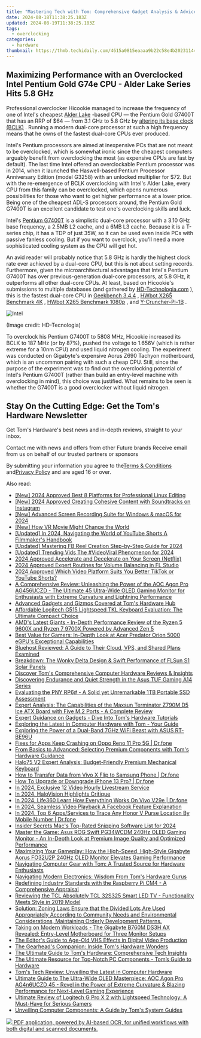 ```yaml
---
title: "Mastering Tech with Tom: Comprehensive Gadget Analysis & Advice"
date: 2024-08-18T11:38:25.183Z
updated: 2024-08-19T11:38:25.183Z
tags:
  - overclocking
categories:
  - hardware
thumbnail: https://thmb.techidaily.com/4615a0815eaaaa9b22c58e4b20231144a4af2f1f5af9f2c94189c8d2595dadf6.jpg
---
```


## Maximizing Performance with an Overclocked Intel Pentium Gold G74e CPU - Alder Lake Series Hits 5.8 GHz

Professional overclocker Hicookie managed to increase the frequency of one of Intel's cheapest [Alder Lake](https://tools.techidaily.com) \-based CPU — the Pentium Gold G7400T that has an RRP of $64 — from 3.1 GHz to 5.8 GHz by [altering its base clock (BCLK)](https://www.tomshardware.com/news/intel-warns-of-damage-from-non-k-alder-lake-cpu-overclocking) . Running a modern dual-core processor at such a high frequency means that he owns of the fastest dual-core CPUs ever produced.

 Intel's Pentium processors are aimed at inexpensive PCs that are not meant to be overclocked, which is somewhat ironic since the cheapest computers arguably benefit from overclocking the most (as expensive CPUs are fast by default). The last time Intel offered an overclockable Pentium processor was in 2014, when it launched the Haswell-based Pentium Processor Anniversary Edition (model G3258) with an unlocked multiplier for $72\. But with the re-emergence of BCLK overclocking with Intel's Alder Lake, every CPU from this family can be overclocked, which opens numerous possibilities for those who want to get higher performance at a lower price. Being one of the cheapest ADL-S processors around, the Pentium Gold G7400T is an excellent candidate to test one's overclocking skills and luck.

 Intel's [Pentium G7400T](https://ark.intel.com/content/www/us/en/ark/products/219436/intel-pentium-gold-g7400t-processor-6m-cache-3-10-ghz.html) is a simplistic dual-core processor with a 3.10 GHz base frequency, a 2.5MB L2 cache, and a 6MB L3 cache. Because it is a T-series chip, it has a TDP of just 35W, so it can be used even inside PCs with passive fanless cooling. But if you want to overclock, you'll need a more sophisticated cooling system as the CPU will get hot.

 An avid reader will probably notice that 5.8 GHz is hardly the highest clock rate ever achieved by a dual-core CPU, but this is not about setting records. Furthermore, given the microarchitectural advantages that Intel's Pentium G7400T has over previous-generation dual-core processors, at 5.8 GHz, it outperforms all other dual-core CPUs. At least, based on Hicookie's submissions to multiple databases (and gathered by [HD-Technologia.com](https://www.hd-tecnologia.com/hicookie-el-overclocker-de-la-casa-de-gigabyte-overclockea-el-pentium-g7400t-a-5-8ghz-y-rompe-varios-records-en-el-camino/) ), this is the fastest dual-core CPU in [Geekbench 3.4.4](https://hwbot.org/submission/4912804%5F) , [HWbot X265 Benchmark 4K](https://hwbot.org/submission/4912808%5Fhicookie%5Fhwbot%5Fx265%5Fbenchmark%5F%5F%5F4k%5Fpentium%5Fgold%5Fg7400t%5F7.393%5Ffps) , [HWbot X265 Benchmark 1080p](https://hwbot.org/submission/4912805%5Fhicookie%5Fhwbot%5Fx265%5Fbenchmark%5F%5F%5F1080p%5Fpentium%5Fgold%5Fg7400t%5F31.581%5Ffps) , and [Y-Cruncher-Pi-1B](https://hwbot.org/submission/4912810%5Fhicookie%5Fy%5Fcruncher%5F%5F%5Fpi%5F1b%5Fpentium%5Fgold%5Fg7400t%5F1min%5F5sec%5F840ms) .

![Intel](https://cdn.mos.cms.futurecdn.net/msyP3a456pnUX7jLpAKnGK-320-80.jpg)

 (Image credit: HD-Tecnologia)

 To overclock his Pentium G7400T to 5808 MHz, Hicookie increased its BCLK to 187 MHz (or by 87%), pushed the voltage to 1.656V (which is rather extreme for a 10nm CPU) and used liquid nitrogen cooling. The experiment was conducted on Gigabyte's expensive Aorus Z690 Tachyon motherboard, which is an uncommon pairing with such a cheap CPU. Still, since the purpose of the experiment was to find out the overclocking potential of Intel's Pentium G7400T (rather than build an entry-level machine with overclocking in mind), this choice was justified. What remains to be seen is whether the G7400T is a good overclocker without liquid nitrogen.

## Stay On the Cutting Edge: Get the Tom's Hardware Newsletter

 Get Tom's Hardware's best news and in-depth reviews, straight to your inbox.

 Contact me with news and offers from other Future brands  Receive email from us on behalf of our trusted partners or sponsors

 By submitting your information you agree to the[Terms & Conditions](https://futureplc.com/terms-conditions/) and[Privacy Policy](https://futureplc.com/privacy-policy/) and are aged 16 or over.

<ins class="adsbygoogle"
     style="display:block"
     data-ad-format="autorelaxed"
     data-ad-client="ca-pub-7571918770474297"
     data-ad-slot="1223367746"></ins>



<ins class="adsbygoogle"
     style="display:block"
     data-ad-client="ca-pub-7571918770474297"
     data-ad-slot="8358498916"
     data-ad-format="auto"
     data-full-width-responsive="true"></ins>

<span class="atpl-alsoreadstyle">Also read:</span>
<div><ul>
<li><a href="https://youtube-docs.techidaily.com/024-approved-best-8-platforms-for-professional-linux-editing/"><u>[New] 2024 Approved  Best 8 Platforms for Professional Linux Editing</u></a></li>
<li><a href="https://instagram-video-files.techidaily.com/new-2024-approved-creating-cohesive-content-with-soundtracks-on-instagram/"><u>[New] 2024 Approved  Creating Cohesive Content with Soundtracks on Instagram</u></a></li>
<li><a href="https://screen-sharing-recording.techidaily.com/new-advanced-screen-recording-suite-for-windows-and-macos-for-2024/"><u>[New] Advanced Screen Recording Suite for Windows & macOS for 2024</u></a></li>
<li><a href="https://some-knowledge.techidaily.com/new-how-vr-movie-might-change-the-world/"><u>[New] How VR Movie Might Change the World</u></a></li>
<li><a href="https://youtube-data.techidaily.com/ed-in-2024-navigating-the-world-of-youtube-shorts-a-filmmakers-handbook/"><u>[Updated] In 2024, Navigating the World of YouTube Shorts  A Filmmaker's Handbook</u></a></li>
<li><a href="https://facebook-video-files.techidaily.com/updated-mastering-fb-reel-creation-step-by-step-guide-for-2024/"><u>[Updated] Mastering FB Reel Creation  Step-by-Step Guide for 2024</u></a></li>
<li><a href="https://twitter-clips.techidaily.com/updated-trending-vids-the-videoviral-phenomenon-for-2024/"><u>[Updated] Trending Vids  The #VideoViral Phenomenon for 2024</u></a></li>
<li><a href="https://extra-information.techidaily.com/2024-approved-accelerate-and-decelerate-on-your-screen-netflix/"><u>2024 Approved  Accelerate and Decelerate on Your Screen (Netflix)</u></a></li>
<li><a href="https://some-knowledge.techidaily.com/2024-approved-expert-routines-for-volume-balancing-in-fl-studio/"><u>2024 Approved  Expert Routines for Volume Balancing in FL Studio</u></a></li>
<li><a href="https://youtube-lab.techidaily.com/approved-which-video-platform-suits-you-better-tiktok-or-youtube-shorts/"><u>2024 Approved  Which Video Platform Suits You Better  TikTok or YouTube Shorts?</u></a></li>
<li><a href="https://hardware-reviews.techidaily.com/a-comprehensive-review-unleashing-the-power-of-the-aoc-agon-pro-ag456uczd-the-ultimate-45-ultra-wide-oled-gaming-monitor-for-enthusiasts-with-extreme-curvat10/"><u>A Comprehensive Review: Unleashing the Power of the AOC Agon Pro AG456UCZD - The Ultimate 45 Ultra-Wide OLED Gaming Monitor for Enthusiasts with Extreme Curvature and Lightning Performance</u></a></li>
<li><a href="https://hardware-reviews.techidaily.com/advanced-gadgets-and-gizmos-covered-at-toms-hardware-hub/"><u>Advanced Gadgets and Gizmos Covered at Tom's Hardware Hub</u></a></li>
<li><a href="https://hardware-reviews.techidaily.com/affordable-logitech-g515-lightspeed-tkl-keyboard-evaluation-the-ultimate-compact-choice/"><u>Affordable Logitech G515 Lightspeed TKL Keyboard Evaluation: The Ultimate Compact Choice</u></a></li>
<li><a href="https://hardware-reviews.techidaily.com/amds-latest-giants-in-depth-performance-review-of-the-ryzen-5-9600x-and-ryzen-7-9700x-powered-by-advanced-zen-5/"><u>AMD's Latest Giants - In-Depth Performance Review of the Ryzen 5 9600X and Ryzen 7 9700X Powered by Advanced Zen 5</u></a></li>
<li><a href="https://hardware-reviews.techidaily.com/best-value-for-gamers-in-depth-look-at-acer-predator-orion-5000-egpus-exceptional-capabilities/"><u>Best Value for Gamers: In-Depth Look at Acer Predator Orion 5000 eGPU's Exceptional Capabilities</u></a></li>
<li><a href="https://hardware-reviews.techidaily.com/bluehost-reviewed-a-guide-to-their-cloud-vps-and-shared-plans-examined/"><u>Bluehost Reviewed: A Guide to Their Cloud, VPS, and Shared Plans Examined</u></a></li>
<li><a href="https://hardware-reviews.techidaily.com/breakdown-the-wonky-delta-design-and-swift-performance-of-flsun-s1-solar-panels/"><u>Breakdown: The Wonky Delta Design & Swift Performance of FLSun S1 Solar Panels</u></a></li>
<li><a href="https://hardware-reviews.techidaily.com/discover-toms-comprehensive-computer-hardware-reviews-and-insights/"><u>Discover Tom's Comprehensive Computer Hardware Reviews & Insights</u></a></li>
<li><a href="https://hardware-reviews.techidaily.com/discovering-endurance-and-quiet-strength-in-the-asus-tuf-gaming-a14-series/"><u>Discovering Endurance and Quiet Strength in the Asus TUF Gaming A14 Series</u></a></li>
<li><a href="https://hardware-reviews.techidaily.com/evaluating-the-pny-rp6-a-solid-yet-unremarkable-1tb-portable-ssd-assessment/"><u>Evaluating the PNY RP6# - A Solid yet Unremarkable 1TB Portable SSD Assessment</u></a></li>
<li><a href="https://hardware-reviews.techidaily.com/expert-analysis-the-capabilities-of-the-maxsun-terminator-z790m-d5-ice-atx-board-with-five-m2-ports-a-complete-review/"><u>Expert Analysis: The Capabilities of the Maxsun Terminator Z790M D5 Ice ATX Board with Five M.2 Ports - A Complete Review</u></a></li>
<li><a href="https://hardware-reviews.techidaily.com/expert-guidance-on-gadgets-dive-into-toms-hardware-tutorials/"><u>Expert Guidance on Gadgets - Dive Into Tom's Hardware Tutorials</u></a></li>
<li><a href="https://hardware-reviews.techidaily.com/exploring-the-latest-in-computer-hardware-with-tom-your-guide/"><u>Exploring the Latest in Computer Hardware with Tom - Your Guide</u></a></li>
<li><a href="https://hardware-reviews.techidaily.com/exploring-the-power-of-a-dual-band-7ghz-wifi-beast-with-asus-rt-be96u/"><u>Exploring the Power of a Dual-Band 7GHz WiFi Beast with ASUS RT-BE96U</u></a></li>
<li><a href="https://howto.techidaily.com/fixes-for-apps-keep-crashing-on-oppo-reno-11-pro-5g-drfone-by-drfone-fix-android-problems-fix-android-problems/"><u>Fixes for Apps Keep Crashing on Oppo Reno 11 Pro 5G | Dr.fone</u></a></li>
<li><a href="https://hardware-reviews.techidaily.com/from-basics-to-advanced-selecting-premium-components-with-toms-hardware-guidance/"><u>From Basics to Advanced: Selecting Premium Components with Tom's Hardware Guidance</u></a></li>
<li><a href="https://hardware-reviews.techidaily.com/halo75-v2-expert-analysis-budget-friendly-premium-mechanical-keyboard/"><u>Halo75 V2 Expert Analysis: Budget-Friendly Premium Mechanical Keyboard</u></a></li>
<li><a href="https://android-transfer.techidaily.com/how-to-transfer-data-from-vivo-x-flip-to-samsung-phone-drfone-by-drfone-transfer-from-android-transfer-from-android/"><u>How to Transfer Data from Vivo X Flip to Samsung Phone | Dr.fone</u></a></li>
<li><a href="https://review-topics.techidaily.com/how-to-upgrade-or-downgrade-iphone-13-pro-drfone-by-drfone-ios-system-repair-ios-system-repair/"><u>How To Upgrade or Downgrade iPhone 13 Pro? | Dr.fone</u></a></li>
<li><a href="https://some-knowledge.techidaily.com/in-2024-exclusive-12-video-hourly-livestream-service/"><u>In 2024, Exclusive 12 Video Hourly Livestream Service</u></a></li>
<li><a href="https://some-techniques.techidaily.com/in-2024-halovision-highlights-critique/"><u>In 2024, HaloVision Highlights Critique</u></a></li>
<li><a href="https://phone-solutions.techidaily.com/in-2024-life360-learn-how-everything-works-on-vivo-v29e-drfone-by-drfone-virtual-android/"><u>In 2024, Life360 Learn How Everything Works On Vivo V29e | Dr.fone</u></a></li>
<li><a href="https://facebook-video-content.techidaily.com/in-2024-seamless-video-playback-a-facebook-feature-explanation/"><u>In 2024, Seamless Video Playback  A Facebook Feature Explanation</u></a></li>
<li><a href="https://android-location-track.techidaily.com/in-2024-top-6-appsservices-to-trace-any-honor-v-purse-location-by-mobile-number-drfone-by-drfone-virtual-android/"><u>In 2024, Top 6 Apps/Services to Trace Any Honor V Purse Location By Mobile Number | Dr.fone</u></a></li>
<li><a href="https://screen-recording.techidaily.com/insider-secrets-macs-top-rated-snipping-software-list-for-2024/"><u>Insider Secrets  Mac's Top-Rated Snipping Software List for 2024</u></a></li>
<li><a href="https://hardware-reviews.techidaily.com/master-the-game-asus-rog-swift-pg34wcdm-240hz-oled-gaming-monitor-an-in-depth-look-at-premium-image-quality-and-optimized-performance/"><u>Master the Game: Asus ROG Swift PG34WCDM 240Hz OLED Gaming Monitor - An In-Depth Look at Premium Image Quality and Optimized Performance</u></a></li>
<li><a href="https://hardware-reviews.techidaily.com/maximizing-your-gameplay-how-the-high-speed-high-style-gigabyte-aorus-fo32u2p-240hz-oled-monitor-elevates-gaming-performance/"><u>Maximizing Your Gameplay: How the High-Speed, High-Style Gigabyte Aorus FO32U2P 240Hz OLED Monitor Elevates Gaming Performance</u></a></li>
<li><a href="https://hardware-reviews.techidaily.com/navigating-computer-gear-with-tom-a-trusted-source-for-hardware-enthusiasts/"><u>Navigating Computer Gear with Tom: A Trusted Source for Hardware Enthusiasts</u></a></li>
<li><a href="https://hardware-reviews.techidaily.com/navigating-modern-electronics-wisdom-from-toms-hardware-gurus/"><u>Navigating Modern Electronics: Wisdom From Tom's Hardware Gurus</u></a></li>
<li><a href="https://hardware-reviews.techidaily.com/redefining-industry-standards-with-the-raspberry-pi-cm4-a-comprehensive-appraisal/"><u>Redefining Industry Standards with the Raspberry Pi CM4 - A Comprehensive Appraisal</u></a></li>
<li><a href="https://buynow-marvelous.techidaily.com/reviewing-the-tcl-absolutely-tcl-32s325-smart-led-tv-functionality-meets-style-in-2019-model/"><u>Reviewing the TCL Absolutely TCL 32S325 Smart LED TV - Functionality Meets Style in 2019 Model</u></a></li>
<li><a href="https://hardware-reviews.techidaily.com/solution-zoning-laws-ensure-that-the-divided-lots-are-used-appropriately-according-to-community-needs-and-environmental-considerations-maintaining-orderly-d11/"><u>Solution: Zoning Laws Ensure that the Divided Lots Are Used Appropriately According to Community Needs and Environmental Considerations, Maintaining Orderly Development Patterns.</u></a></li>
<li><a href="https://hardware-reviews.techidaily.com/taking-on-modern-workloads-the-gigabyte-b760m-ds3h-ax-revealed-entry-level-motherboard-for-three-monitor-setups/"><u>Taking on Modern Workloads - The Gigabyte B760M DS3H AX Revealed: Entry-Level Motherboard for Three Monitor Setups</u></a></li>
<li><a href="https://extra-lessons.techidaily.com/the-editors-guide-to-age-old-vhs-effects-in-digital-video-production/"><u>The Editor's Guide to Age-Old VHS Effects in Digital Video Production</u></a></li>
<li><a href="https://hardware-reviews.techidaily.com/the-gearheads-companion-inside-toms-hardware-wonders/"><u>The Gearhead's Companion: Inside Tom's Hardware Wonders</u></a></li>
<li><a href="https://hardware-reviews.techidaily.com/the-ultimate-guide-to-toms-hardware-comprehensive-tech-insights/"><u>The Ultimate Guide to Tom's Hardware: Comprehensive Tech Insights</u></a></li>
<li><a href="https://hardware-reviews.techidaily.com/the-ultimate-resource-for-top-notch-pc-components-toms-guide-to-hardware/"><u>The Ultimate Resource for Top-Notch PC Components - Tom’s Guide to Hardware</u></a></li>
<li><a href="https://hardware-reviews.techidaily.com/toms-tech-review-unveiling-the-latest-in-computer-hardware/"><u>Tom's Tech Review: Unveiling the Latest in Computer Hardware</u></a></li>
<li><a href="https://hardware-reviews.techidaily.com/ultimate-guide-to-the-ultra-wide-oled-masterpiece-aoc-agon-pro-ag4n6uczd-45-revel-in-the-power-of-extreme-curvature-and-blazing-performance-for-next-level-g13/"><u>Ultimate Guide to The Ultra-Wide OLED Masterpiece: AOC Agon Pro AG4n6UCZD 45 - Revel in the Power of Extreme Curvature & Blazing Performance for Next-Level Gaming Experience</u></a></li>
<li><a href="https://hardware-reviews.techidaily.com/ultimate-review-of-logitech-g-pro-x-2-with-lightspeed-technology-a-must-have-for-serious-gamers/"><u>Ultimate Review of Logitech G Pro X 2 with Lightspeed Technology: A Must-Have for Serious Gamers</u></a></li>
<li><a href="https://hardware-reviews.techidaily.com/unveiling-computer-components-a-guide-by-toms-system-guides/"><u>Unveiling Computer Components: A Guide by Tom's System Guides</u></a></li>
</ul></div>

<!-- affiliate ads begin -->
<a href="https://checkout.abbyy.com/order/checkout.php?PRODS=39254549&QTY=1&AFFILIATE=108875&CART=1"> <img src="https://secure.avangate.com/images/merchant/0e5fb5c76fca16adbee503c9aff393cd/products/8_FR-Badges-NEW-FR-Standard-16-WIN-200.png" border="0"> PDF application, powered by AI-based OCR, for unified workflows with both digital and scanned documents. </a>
<!-- affiliate ads end -->